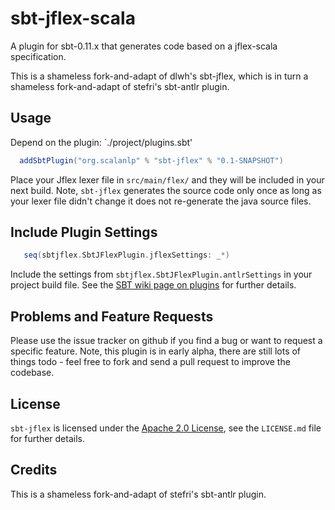 # sbt-jflex-scala

A plugin for sbt-0.11.x that generates code based on a jflex-scala specification.

This is a shameless fork-and-adapt of dlwh's sbt-jflex, which is in turn a 
shameless fork-and-adapt of stefri's sbt-antlr plugin.


## Usage

Depend on the plugin: `./project/plugins.sbt'


```scala
  addSbtPlugin("org.scalanlp" % "sbt-jflex" % "0.1-SNAPSHOT")
```


Place your Jflex lexer file in `src/main/flex/` and they will be
included in your next build. Note, `sbt-jflex` generates the source code
only once as long as your lexer file didn't change it does not
re-generate the java source files.


## Include Plugin Settings

```scala
   seq(sbtjflex.SbtJFlexPlugin.jflexSettings: _*)
```
Include the settings from `sbtjflex.SbtJFlexPlugin.antlrSettings` in
your project build file. See the [SBT wiki page on plugins][1] for
further details.


## Problems and Feature Requests

Please use the issue tracker on github if you find a bug or want to
request a specific feature. Note, this plugin is in early alpha, there
are still lots of things todo - feel free to fork and send a pull
request to improve the codebase.


## License

`sbt-jflex` is licensed under the [Apache 2.0 License][2],
see the `LICENSE.md` file for further details.


## Credits

This is a shameless fork-and-adapt of stefri's sbt-antlr plugin.

  [1]: http://www.scala-sbt.org/0.13.2/docs/Getting-Started/Using-Plugins.html
  [2]: http://www.apache.org/licenses/LICENSE-2.0.html
